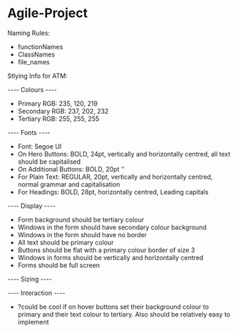 # Agile-Project

Naming Rules:

 - functionNames
 - ClassNames
 - file_names


Stlying Info for ATM:

---- Colours ----

- Primary RGB: 235, 120, 219
- Secondary RGB: 237, 202, 232
- Tertiary RGB: 255, 255, 255

---- Fonts ----

- Font: Segoe UI
- On Hero Buttons: BOLD, 24pt, vertically and horizontally centred, all text should be capitalised
- On Additional Buttons: BOLD, 20pt ''
- For Plain Text: REGULAR, 20pt, vertically and horizontally centred, normal grammar and capitalisation
- For Headings: BOLD, 28pt, horizontally centred, Leading capitals 

---- Display ----

- Form background should be tertiary colour
- Windows in the form should have secondary colour background
- Windows in the form should have no border
- All text should be primary colour
- Buttons should be flat with a primary colour border of size 3
- Windows in forms should be vertically and horizontally centred
- Forms should be full screen

---- Sizing ----


---- Interaction ----

- ?could be cool if on hover buttons set their background colour to primary and their text colour to tertiary. Also should be relatively easy to implement
